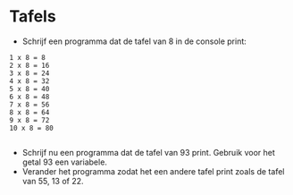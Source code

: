 # Tafels

- Schrijf een programma dat de tafel van 8 in de console print:
```shell
1 x 8 = 8
2 x 8 = 16
3 x 8 = 24
4 x 8 = 32
5 x 8 = 40
6 x 8 = 48
7 x 8 = 56
8 x 8 = 64
9 x 8 = 72
10 x 8 = 80


```
- Schrijf nu een programma dat de tafel van 93 print. Gebruik voor het getal 93 een variabele.
- Verander het programma zodat het een andere tafel print zoals de tafel van 55, 13 of 22.
